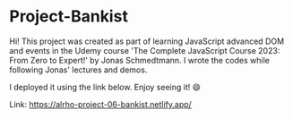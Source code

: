 # Project-Bankist

Hi! This project was created as part of learning JavaScript advanced DOM and events in the Udemy course 'The Complete JavaScript Course 2023: From Zero to Expert!' by Jonas Schmedtmann. I wrote the codes while following Jonas' lectures and demos.

I deployed it using the link below. Enjoy seeing it! 😄

Link: https://alrho-project-06-bankist.netlify.app/


